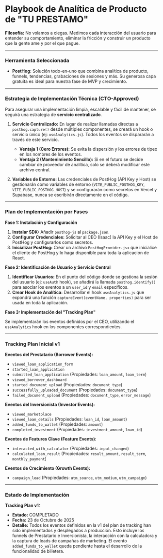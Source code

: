# Playbook de Analítica de Producto de "TU PRESTAMO"

**Filosofía:** No volamos a ciegas. Medimos cada interacción del usuario para entender su comportamiento, eliminar la fricción y construir un producto que la gente ame y por el que pague.

---

### Herramienta Seleccionada

- **PostHog:** Solución todo-en-uno que combina analítica de producto, funnels, tendencias, grabaciones de sesiones y más. Su generosa capa gratuita es ideal para nuestra fase de MVP y crecimiento.

---

### Estrategia de Implementación Técnica (CTO-Approved)

Para asegurar una implementación limpia, escalable y fácil de mantener, se seguirá una estrategia de **servicio centralizado**.

1.  **Servicio Centralizado:** En lugar de realizar llamadas directas a `posthog.capture()` desde múltiples componentes, se creará un hook o servicio único (ej: `useAnalytics.js`). Todos los eventos se dispararán a través de este servicio. 
    *   **Ventaja 1 (Cero Errores):** Se evita la dispersión y los errores de tipeo en los nombres de los eventos.
    *   **Ventaja 2 (Mantenimiento Sencillo):** Si en el futuro se decide cambiar de proveedor de analítica, solo se deberá modificar este archivo central.

2.  **Variables de Entorno:** Las credenciales de PostHog (API Key y Host) se gestionarán como variables de entorno (`VITE_PUBLIC_POSTHOG_KEY`, `VITE_PUBLIC_POSTHOG_HOST`) y se configurarán como secretos en Vercel y Supabase, nunca se escribirán directamente en el código.

---

### Plan de Implementación por Fases

**Fase 1: Instalación y Configuración**

1.  **Instalar SDK:** Añadir `posthog-js` al `package.json`.
2.  **Configurar Credenciales:** Solicitar al CEO (Isaac) la API Key y el Host de PostHog y configurarlos como secretos.
3.  **Inicializar PostHog:** Crear un archivo `PostHogProvider.jsx` que inicialice el cliente de PostHog y lo haga disponible para toda la aplicación de React.

**Fase 2: Identificación de Usuario y Servicio Central**

1.  **Identificar Usuarios:** En el punto del código donde se gestiona la sesión del usuario (ej: `useAuth` hook), se añadirá la llamada `posthog.identify()` para asociar los eventos a un `user_id` y `email` específicos.
2.  **Crear Hook de Analítica:** Desarrollar el hook `useAnalytics.js` que expondrá una función `captureEvent(eventName, properties)` para ser usada en toda la aplicación.

**Fase 3: Implementación del "Tracking Plan"**

Se implementarán los eventos definidos por el CEO, utilizando el `useAnalytics` hook en los componentes correspondientes.

---

### Tracking Plan Inicial v1

**Eventos del Prestatario (Borrower Events):**

- `viewed_loan_application_form`
- `started_loan_application`
- `submitted_loan_application` (Propiedades: `loan_amount`, `loan_term`)
- `viewed_borrower_dashboard`
- `started_document_upload` (Propiedades: `document_type`)
- `successfully_uploaded_document` (Propiedades: `document_type`)
- `failed_document_upload` (Propiedades: `document_type`, `error_message`)

**Eventos del Inversionista (Investor Events):**

- `viewed_marketplace`
- `viewed_loan_details` (Propiedades: `loan_id`, `loan_amount`)
- `added_funds_to_wallet` (Propiedades: `amount`)
- `completed_investment` (Propiedades: `investment_amount`, `loan_id`)

**Eventos de Features Clave (Feature Events):**

- `interacted_with_calculator` (Propiedades: `input_changed`)
- `calculated_loan_result` (Propiedades: `result_amount`, `result_term`, `monthly_payment`)

**Eventos de Crecimiento (Growth Events):**

- `campaign_lead` (Propiedades: `utm_source`, `utm_medium`, `utm_campaign`)

---

### Estado de Implementación

**Tracking Plan v1:**
* **Estado:** COMPLETADO
* **Fecha:** 23 de Octubre de 2025
* **Detalle:** Todos los eventos definidos en la v1 del plan de tracking han sido implementados y desplegados a producción. Esto incluye los funnels de Prestatario e Inversionista, la interacción con la calculadora y la captura de leads de campañas de marketing. El evento `added_funds_to_wallet` queda pendiente hasta el desarrollo de la funcionalidad de billetera.